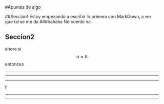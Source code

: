 #Apuntes de algo 

##Seccion1
Estoy empezando a escribir lo primero con MarkDown, a ver que tal se me da
###hahaha
No cuento na
## Seccion2
ahora si $$a = b$$ entonces


----------


----------


----------
f


----------


----------
